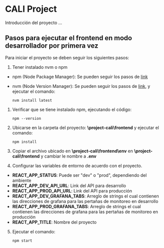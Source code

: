 # CALI Project

Introducción del proyecto ...

## Pasos para ejecutar el frontend en modo desarrollador por primera vez

Para iniciar el proyecto se deben seguir los siguientes pasos:

1. Tener instalado nvm o npm

- npm (Node Package Manager): Se pueden seguir los pasos de [link](https://docs.npmjs.com/downloading-and-installing-node-js-and-npm)
- nvm (Node Version Manager): Se pueden seguir los pasos de [link](https://github.com/nvm-sh/nvm), y ejecutar el comando:

  `nvm install latest`

1. Verificar que se tiene instalado npm, ejecutando el código:

   `npm --version`

1. Ubicarse en la carpeta del proyecto: **\project-cali\frontend** y ejecutar el comando:

   `npm install`

1. Copiar el archivo ubicado en **\project-cali\frontend\env** en **\project-cali\frontend** y cambiar le nombre a **.env**

1. Configurar las variables de entorno de acuerdo con el proyecto.

- **REACT_APP_STATUS**: Puede ser "dev" o "prod", dependiendo del ambiente
- **REACT_APP_DEV_API_URL**: Link del API para desarrollo
- **REACT_APP_PROD_API_URL**: Link del API para producción
- **REACT_APP_DEV_GRAFANA_TABS**: Arreglo de strings el cual contienen las direcciones de grafana para las pertañas de monitoreo en desarrollo
- **REACT_APP_PROD_GRAFANA_TABS**: Arreglo de strings el cual contienen las direcciones de grafana para las pertañas de monitoreo en producción
- **REACT_APP_TITLE**: Nombre del proyecto

5. Ejecutar el comando:

   `npm start`
